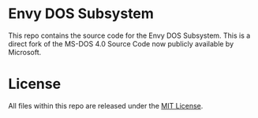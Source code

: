 # Envy DOS Subsystem

This repo contains the source code for the Envy DOS Subsystem. This is a direct fork of the MS-DOS 4.0 Source Code now publicly available by Microsoft. 

# License

All files within this repo are released under the [MIT License]( https://en.wikipedia.org/wiki/MIT_License).
